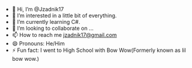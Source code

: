 - 👋 Hi, I’m @Jzadnik17
- 👀 I’m interested in a little bit of everything.
- 🌱 I’m currently learning C#.
- 💞️ I’m looking to collaborate on ...
- 📫 How to reach me jzadnik17@gmail.com
- 😄 Pronouns: He/Him
- ⚡ Fun fact: I went to High School with Bow Wow(Formerly known as lil bow wow.)

<!---
Jzadnik17/Jzadnik17 is a ✨ special ✨ repository because its `README.md` (this file) appears on your GitHub profile.
You can click the Preview link to take a look at your changes.
--->

